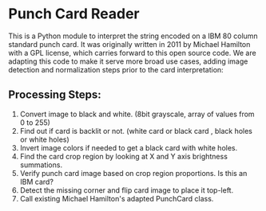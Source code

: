 # Punch Card Reader

This is a Python module to interpret the string encoded on a IBM 80 column standard punch card. It was originally written in 2011 by Michael Hamilton with a GPL license, which
carries forward to this open source code. We are adapting this code to make it
serve more broad use cases, adding image detection and normalization steps prior
to the card interpretation:

## Processing Steps:
1. Convert image to black and white. (8bit grayscale, array of values from 0 to 255)
1. Find out if card is backlit or not. (white card or black card , black holes or white holes)
1. Invert image colors if needed to get a black card with white holes.
1. Find the card crop region by looking at X and Y axis brightness summations.
1. Verify punch card image based on crop region proportions. Is this an IBM card?
1. Detect the missing corner and flip card image to place it top-left.
1. Call existing Michael Hamilton's adapted PunchCard class.
